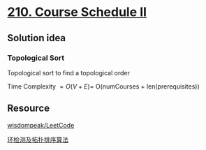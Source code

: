 # [210. Course Schedule II](https://leetcode.com/problems/course-schedule-ii/)

## Solution idea

### Topological Sort
Topological sort to find a topological order

Time Complexity $= O(V+E) =$ O(numCourses + len(prerequisites))

## Resource
[wisdompeak/LeetCode](https://github.com/wisdompeak/LeetCode/tree/master/BFS/210.Course-Schedule-II)

[环检测及拓扑排序算法](https://labuladong.github.io/algo/di-yi-zhan-da78c/shou-ba-sh-03a72/huan-jian--e36de/)